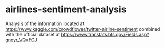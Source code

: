 # airlines-sentiment-analysis
Analysis of the information located at https://www.kaggle.com/crowdflower/twitter-airline-sentiment combined with the official dataset at https://www.transtats.bts.gov/Fields.asp?gnoyr_VQ=FGJ
